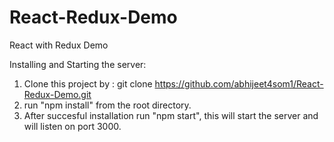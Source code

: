 # React-Redux-Demo
React with Redux Demo

Installing and Starting the server:

1. Clone this project by : git clone https://github.com/abhijeet4som1/React-Redux-Demo.git
2. run "npm install" from the root directory.
3. After succesful installation run "npm start", this will start the server and will listen on port 3000.
